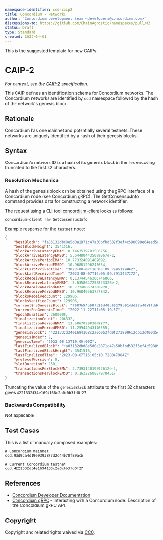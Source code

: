 ```yaml
---
namespace-identifier: ccd-caip2
title: Concordium - Networks
author: "Concordium development team <developers@concordium.com>"
discussions-to: https://github.com/ChainAgnostic/namespaces/pull/83
status: Draft
type: Standard
created: 2023-04-01
---
```


<!--You can leave these HTML comments in your merged EIP and delete the 
 visible duplicate text guides, they will not appear and may be helpful to 
 refer to if you edit it again. This is the suggested template for new EIPs.
 Note that an EIP number will be assigned by an editor. When opening a pull
 request to submit your EIP, please use an abbreviated title in the 
 filename, `caipX.md`, all lowercase, no `-` between the CAIP and its 
 number.-->
This is the suggested template for new CAIPs.

# CAIP-2

*For context, see the [CAIP-2][] specification.*

<!-- Provide a simplified and layman-accessible explanation of the CAIP.-->

This CAIP defines an identification schema for Concordium networks.
The Concordium networks are identified by `ccd` namespace followed by the hash of the network's genesis block.

## Rationale
<!--A short (~200 word) description of the technical issue being addressed.-->
Concordium has one mainnet and potentially several testnets.
These networks are uniquely identified by a hash of their genesis blocks.

## Syntax

<!-- Explain the actual algorithm or transformation needed to transform inputs into a
conformant and unique CAIP deterministically.  Consider including a regular
expression for validation as well, as some consumers or toolmakers may want to
support this CAIP without a deep understanding of any specifications, devdocs,
or improvement proposals on which this specification depends. -->

Concordium's network ID is a hash of its genesis block in the `hex` encoding truncated to the first 32 characters.

<!-- TODO: add some details, e.g. something like pseudocode `truncate(SHA512(block_data), 32)` -->

### Resolution Mechanics

A hash of the genesis block can be obtained using the gRPC interface of a Concordium node (see [Concordium gRPC][]).
The [GetConsensusInfo][] command provides data for constructing a network identifier.

The request using a CLI tool [concordium-client][] looks as follows:

```
concordium-client raw GetConsensusInfo
```

Example response for the `testnet` node:

```json
{
    "bestBlock": "fa03132dbd8e5d0a2871c47a50bfbd532f3ef4c598098e64eed5a07a169f2574",
    "bestBlockHeight": 3541516,
    "blockArriveLatencyEMA": 0.1463579781506756,
    "blockArriveLatencyEMSD": 5.644804435079067e-2,
    "blockArrivePeriodEMA": 10.773324091402692,
    "blockArrivePeriodEMSD": 10.96881296245654,
    "blockLastArrivedTime": "2023-08-07T16:05:09.799512996Z",
    "blockLastReceivedTime": "2023-08-07T16:05:09.791343727Z",
    "blockReceiveLatencyEMA": 0.13744546306746866,
    "blockReceiveLatencyEMSD": 5.6358647255823326e-2,
    "blockReceivePeriodEMA": 10.773406674300828,
    "blockReceivePeriodEMSD": 10.96849563757842,
    "blocksReceivedCount": 229906,
    "blocksVerifiedCount": 229906,
    "currentEraGenesisBlock": "7687b54a59fa29d40c69278a01ddd33a40a8fdd6775a3a01343b3576205db1e1",
    "currentEraGenesisTime": "2022-11-22T11:05:19.5Z",
    "epochDuration": 3600000,
    "finalizationCount": 206332,
    "finalizationPeriodEMA": 11.586703983078877,
    "finalizationPeriodEMSD": 11.25944943176555,
    "genesisBlock": "4221332d34e1694168c2a0c0b3fd0f273809612cb13d000d5c2e00e85f50f796",
    "genesisIndex": 2,
    "genesisTime": "2022-06-13T10:00:00Z",
    "lastFinalizedBlock": "fa03132dbd8e5d0a2871c47a50bfbd532f3ef4c598098e64eed5a07a169f2574",
    "lastFinalizedBlockHeight": 3541516,
    "lastFinalizedTime": "2023-08-07T16:05:10.728847984Z",
    "protocolVersion": 5,
    "slotDuration": 250,
    "transactionsPerBlockEMA": 2.739314019392612e-2,
    "transactionsPerBlockEMSD": 0.16322608879784517
}
```

Truncating the value of the `genesisBlock` attribute to the first 32 characters gives `4221332d34e1694168c2a0c0b3fd0f27`

<!-- Many blockchain systems allow for transactions, asset-states, etc. to be
validated against the chain they are targeting or depending to to avoid replay
attacks or other unintended outcomes. This is often done by an API or RPC call
to a node to validate the targetted chain or network. Include a sample
request/response and add the relevant documentation to the `## References`
section below if possible, as well as an explanation of any steps needed to
validate the results, calculate checksums, etc. -->

### Backwards Compatibility

Not applicable

## Test Cases

This is a list of manually composed examples:

```
# Concordium mainnet
ccd:9dd9ca4d19e9393877d2c44b70f89acb

# Current Concordium testnet
ccd:4221332d34e1694168c2a0c0b3fd0f27
```

## References

- [Concordium Developer Documentation][]
- [Concordium gRPC][] - Interacting with a Concordium node: Description of the Concordium gRPC API.

[Concordium Developer Documentation]: https://developer.concordium.software/en/mainnet/index.html
[Concordium gRPC]: http://developer.concordium.software/concordium-grpc-api/
[concordium-client]: https://developer.concordium.software/en/mainnet/net/references/concordium-client.html
[GetConsensusInfo]:https://developer.concordium.software/concordium-grpc-api/#concordium.v2.ConsensusInfo

[CAIP-2]: ccd/caip2

## Copyright
Copyright and related rights waived via [CC0](https://creativecommons.org/publicdomain/zero/1.0/).

